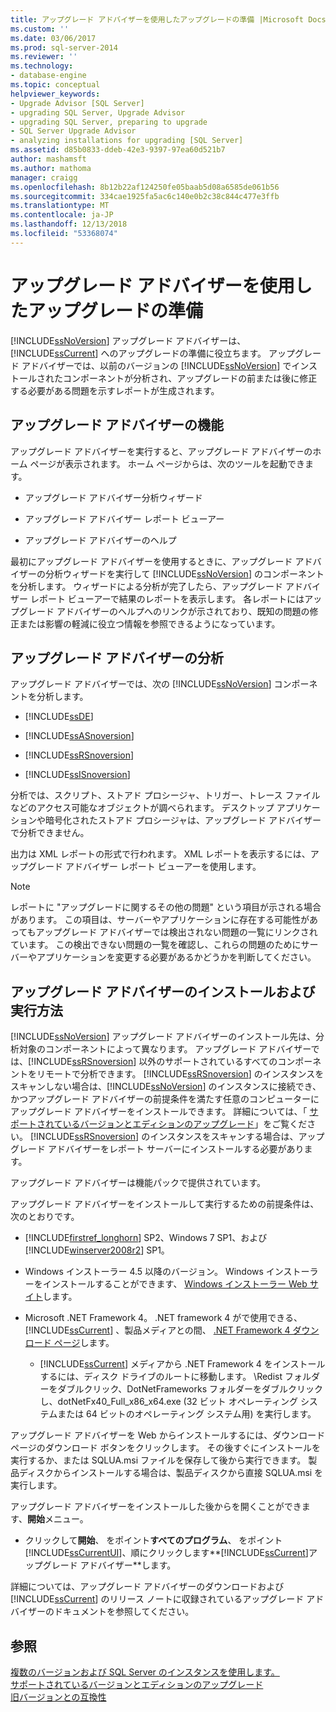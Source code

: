 ```yaml
---
title: アップグレード アドバイザーを使用したアップグレードの準備 |Microsoft Docs
ms.custom: ''
ms.date: 03/06/2017
ms.prod: sql-server-2014
ms.reviewer: ''
ms.technology:
- database-engine
ms.topic: conceptual
helpviewer_keywords:
- Upgrade Advisor [SQL Server]
- upgrading SQL Server, Upgrade Advisor
- upgrading SQL Server, preparing to upgrade
- SQL Server Upgrade Advisor
- analyzing installations for upgrading [SQL Server]
ms.assetid: d85b0833-ddeb-42e3-9397-97ea60d521b7
author: mashamsft
ms.author: mathoma
manager: craigg
ms.openlocfilehash: 8b12b22af124250fe05baab5d08a6585de061b56
ms.sourcegitcommit: 334cae1925fa5ac6c140e0b2c38c844c477e3ffb
ms.translationtype: MT
ms.contentlocale: ja-JP
ms.lasthandoff: 12/13/2018
ms.locfileid: "53368074"
---
```

# <a name="use-upgrade-advisor-to-prepare-for-upgrades"></a>アップグレード アドバイザーを使用したアップグレードの準備
  [!INCLUDE[ssNoVersion](../../includes/ssnoversion-md.md)] アップグレード アドバイザーは、[!INCLUDE[ssCurrent](../../includes/sscurrent-md.md)] へのアップグレードの準備に役立ちます。 アップグレード アドバイザーでは、以前のバージョンの [!INCLUDE[ssNoVersion](../../includes/ssnoversion-md.md)] でインストールされたコンポーネントが分析され、アップグレードの前または後に修正する必要がある問題を示すレポートが生成されます。  
  
## <a name="how-upgrade-advisor-works"></a>アップグレード アドバイザーの機能  
 アップグレード アドバイザーを実行すると、アップグレード アドバイザーのホーム ページが表示されます。 ホーム ページからは、次のツールを起動できます。  
  
-   アップグレード アドバイザー分析ウィザード  
  
-   アップグレード アドバイザー レポート ビューアー  
  
-   アップグレード アドバイザーのヘルプ  
  
 最初にアップグレード アドバイザーを使用するときに、アップグレード アドバイザーの分析ウィザードを実行して [!INCLUDE[ssNoVersion](../../includes/ssnoversion-md.md)] のコンポーネントを分析します。 ウィザードによる分析が完了したら、アップグレード アドバイザー レポート ビューアーで結果のレポートを表示します。 各レポートにはアップグレード アドバイザーのヘルプへのリンクが示されており、既知の問題の修正または影響の軽減に役立つ情報を参照できるようになっています。  
  
## <a name="upgrade-advisor-analysis"></a>アップグレード アドバイザーの分析  
 アップグレード アドバイザーでは、次の [!INCLUDE[ssNoVersion](../../includes/ssnoversion-md.md)] コンポーネントを分析します。  
  
-   [!INCLUDE[ssDE](../../includes/ssde-md.md)]  
  
-   [!INCLUDE[ssASnoversion](../../includes/ssasnoversion-md.md)]  
  
-   [!INCLUDE[ssRSnoversion](../../includes/ssrsnoversion-md.md)]  
  
-   [!INCLUDE[ssISnoversion](../../includes/ssisnoversion-md.md)]  
  
 分析では、スクリプト、ストアド プロシージャ、トリガー、トレース ファイルなどのアクセス可能なオブジェクトが調べられます。 デスクトップ アプリケーションや暗号化されたストアド プロシージャは、アップグレード アドバイザーで分析できません。  
  
 出力は XML レポートの形式で行われます。 XML レポートを表示するには、アップグレード アドバイザー レポート ビューアーを使用します。  
  
> [!NOTE]  
>  レポートに "アップグレードに関するその他の問題" という項目が示される場合があります。 この項目は、サーバーやアプリケーションに存在する可能性があってもアップグレード アドバイザーでは検出されない問題の一覧にリンクされています。 この検出できない問題の一覧を確認し、これらの問題のためにサーバーやアプリケーションを変更する必要があるかどうかを判断してください。  
  
## <a name="how-to-install-and-run-upgrade-advisor"></a>アップグレード アドバイザーのインストールおよび実行方法  
 [!INCLUDE[ssNoVersion](../../includes/ssnoversion-md.md)] アップグレード アドバイザーのインストール先は、分析対象のコンポーネントによって異なります。 アップグレード アドバイザーでは、[!INCLUDE[ssRSnoversion](../../includes/ssrsnoversion-md.md)] 以外のサポートされているすべてのコンポーネントをリモートで分析できます。 [!INCLUDE[ssRSnoversion](../../includes/ssrsnoversion-md.md)] のインスタンスをスキャンしない場合は、[!INCLUDE[ssNoVersion](../../includes/ssnoversion-md.md)] のインスタンスに接続でき、かつアップグレード アドバイザーの前提条件を満たす任意のコンピューターにアップグレード アドバイザーをインストールできます。 詳細については、「 [サポートされているバージョンとエディションのアップグレード](../../database-engine/install-windows/supported-version-and-edition-upgrades.md)」をご覧ください。 [!INCLUDE[ssRSnoversion](../../includes/ssrsnoversion-md.md)] のインスタンスをスキャンする場合は、アップグレード アドバイザーをレポート サーバーにインストールする必要があります。  
  
 アップグレード アドバイザーは機能パックで提供されています。  
  
 アップグレード アドバイザーをインストールして実行するための前提条件は、次のとおりです。  
  
-   [!INCLUDE[firstref_longhorn](../../includes/firstref-longhorn-md.md)] SP2、Windows 7 SP1、および [!INCLUDE[winserver2008r2](../../includes/winserver2008r2-md.md)] SP1。  
  
-   Windows インストーラー 4.5 以降のバージョン。 Windows インストーラーをインストールすることができます、 [Windows インストーラー Web サイト](https://go.microsoft.com/fwlink/?LinkId=49112)します。  
  
-   Microsoft .NET Framework 4。 .NET framework 4 がで使用できる、 [!INCLUDE[ssCurrent](../../includes/sscurrent-md.md)] 、製品メディアとの間、 [.NET Framework 4 ダウンロード ページ](https://go.microsoft.com/fwlink/?LinkId=209895)します。  
  
    -   [!INCLUDE[ssCurrent](../../includes/sscurrent-md.md)] メディアから .NET Framework 4 をインストールするには、ディスク ドライブのルートに移動します。 \Redist フォルダーをダブルクリック、DotNetFrameworks フォルダーをダブルクリックし、dotNetFx40_Full_x86_x64.exe (32 ビット オペレーティング システムまたは 64 ビットのオペレーティング システム用) を実行します。  
  
 アップグレード アドバイザーを Web からインストールするには、ダウンロード ページのダウンロード ボタンをクリックします。 その後すぐにインストールを実行するか、または SQLUA.msi ファイルを保存して後から実行できます。 製品ディスクからインストールする場合は、製品ディスクから直接 SQLUA.msi を実行します。  
  
 アップグレード アドバイザーをインストールした後からを開くことができます、**開始**メニュー。  
  
-   クリックして**開始**、 をポイント**すべてのプログラム**、 をポイント[!INCLUDE[ssCurrentUI](../../includes/sscurrentui-md.md)]、順にクリックします**[!INCLUDE[ssCurrent](../../includes/sscurrent-md.md)]アップグレード アドバイザー**します。  
  
 詳細については、アップグレード アドバイザーのダウンロードおよび [!INCLUDE[ssCurrent](../../includes/sscurrent-md.md)] のリリース ノートに収録されているアップグレード アドバイザーのドキュメントを参照してください。  
  
## <a name="see-also"></a>参照  
 [複数のバージョンおよび SQL Server のインスタンスを使用します。](../../../2014/sql-server/install/work-with-multiple-versions-and-instances-of-sql-server.md)   
 [サポートされているバージョンとエディションのアップグレード](../../database-engine/install-windows/supported-version-and-edition-upgrades.md)   
 [旧バージョンとの互換性](../../../2014/getting-started/backward-compatibility.md)  
  
  

